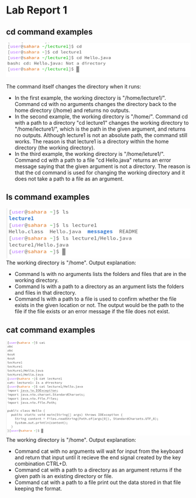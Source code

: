 # **Lab Report 1**
## cd command examples
![Image](cd.png)

The command itself changes the directory when it runs:
* In the first example, the working directory is "/home/lecture1/". Command cd with no arguments changes the directory back to the home directory (/home) and returns no outputs.
* In the second example, the working directory is "/home/". Command cd with a path to a directory "cd lecture1" changes the working directory to "/home/lecture1/", which is the path in the given argument, and returns no outputs. Although lecture1 is not an absolute path, the command still works. The reason is that lecture1 is a directory within the home directory (the working directory).
* In the third example, the working directory is "/home/leture1/". Command cd with a path to a file "cd Hello.java" returns an error message saying that the given argument is not a directory. The reason is that the cd command is used for changing the working directory and it does not take a path to a file as an argument.


## ls command examples
![Image](ls.png)
The working directory is "/home".
Output explanation:
* Command ls with no arguments lists the folders and files that are in the working directory.
* Command ls with a path to a directory as an argument lists the folders and files in that directory.
* Command ls with a path to a file is used to confirm whether the file exists in the given location or not. The output would be the path to the file if the file exists or an error message if the file does not exist.

## cat command examples
![Image](cat.png)
The working directory is "/home".
Output explanation:
* Command cat with no arguments will wait for input from the keyboard and return that input until it recieve the end signal created by the key combination CTRL+D.
* Command cat with a path to a directory as an argument returns if the given path is an existing directory or file.
* Command cat with a path to a file print out the data stored in that file keeping the format. 
